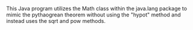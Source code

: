 This Java program utilizes the Math class within the java.lang package to mimic the pythaogrean theorem without using the "hypot" method and instead uses the sqrt and pow methods.
